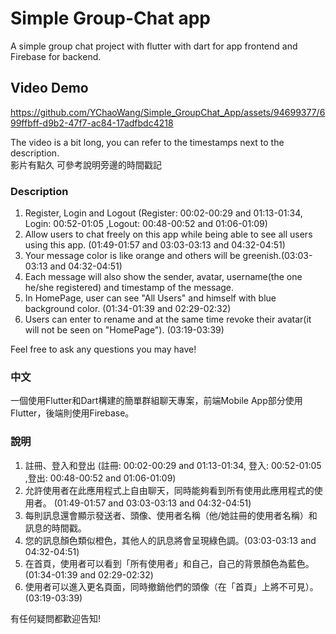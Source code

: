 # Simple Group-Chat app

A simple group chat project with flutter with dart for app frontend and Firebase for backend.

## Video Demo

https://github.com/YChaoWang/Simple_GroupChat_App/assets/94699377/699ffbff-d9b2-47f7-ac84-17adfbdc4218



The video is a bit long, you can refer to the timestamps next to the description.\
影片有點久 可參考說明旁邊的時間戳記


### Description
1. Register, Login and Logout  (Register: 00:02-00:29 and 01:13-01:34, Login: 00:52-01:05 ,Logout: 00:48-00:52 and 01:06-01:09)
2. Allow users to chat freely on this app while being able to see all users using this app. (01:49-01:57 and 03:03-03:13 and 04:32-04:51)
4. Your message color is like orange and others will be greenish.(03:03-03:13 and 04:32-04:51)
5. Each message will also show the sender, avatar, username(the one he/she registered) and timestamp of the message.
6. In HomePage, user can see "All Users" and himself with blue background color. (01:34-01:39 and 02:29-02:32)
7. Users can enter to rename and at the same time revoke their avatar(it will not be seen on "HomePage"). (03:19-03:39)

Feel free to ask any questions you may have!

### 中文
一個使用Flutter和Dart構建的簡單群組聊天專案，前端Mobile App部分使用Flutter，後端則使用Firebase。
### 說明
1. 註冊、登入和登出   (註冊: 00:02-00:29 and 01:13-01:34, 登入: 00:52-01:05 ,登出: 00:48-00:52 and 01:06-01:09)
2. 允許使用者在此應用程式上自由聊天，同時能夠看到所有使用此應用程式的使用者。  (01:49-01:57 and 03:03-03:13 and 04:32-04:51)
3. 每則訊息還會顯示發送者、頭像、使用者名稱（他/她註冊的使用者名稱）和訊息的時間戳。
4. 您的訊息顏色類似橙色，其他人的訊息將會呈現綠色調。(03:03-03:13 and 04:32-04:51)
5. 在首頁，使用者可以看到「所有使用者」和自己，自己的背景顏色為藍色。(01:34-01:39 and 02:29-02:32)
6. 使用者可以進入更名頁面，同時撤銷他們的頭像（在「首頁」上將不可見）。(03:19-03:39)

有任何疑問都歡迎告知!






